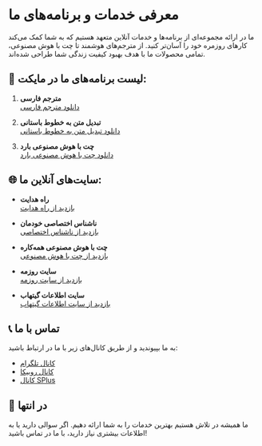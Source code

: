 # معرفی خدمات و برنامه‌های ما  

ما در ارائه مجموعه‌ای از برنامه‌ها و خدمات آنلاین متعهد هستیم که به شما کمک می‌کند کارهای روزمره خود را آسان‌تر کنید. از مترجم‌های هوشمند تا چت با هوش مصنوعی، تمامی محصولات ما با هدف بهبود کیفیت زندگی شما طراحی شده‌اند.  

## 🌟 لیست برنامه‌های ما در مایکت:  

1. **مترجم فارسی**  
   [دانلود مترجم فارسی](https://myket.ir/app/com.w_18248975)  

2. **تبدیل متن به خطوط باستانی**  
   [دانلود تبدیل متن به خطوط باستانی](https://myket.ir/app/com.w_18170834)  

3. **چت با هوش مصنوعی بارد**  
   [دانلود چت با هوش مصنوعی بارد](https://myket.ir/app/com.w_18254252)  

## 🌐 سایت‌های آنلاین ما:  

- **راه هدایت**  
  [بازدید از راه هدایت](https://flask-u0m653.chbk.app)  

- **ناشناس اختصاصی خودمان**  
  [بازدید از ناشناس اختصاصی](https://flask-sh0hv8.chbk.app)  

- **چت با هوش مصنوعی همه‌کاره**  
  [بازدید از چت با هوش مصنوعی](https://huggingface.co/spaces/chatbotamirhossin/chatbot)  

- **سایت روزمه**  
  [بازدید از سایت روزمه](https://static-1nljmg.chbk.app/)  

- **سایت اطلاعات گیتهاب**  
  [بازدید از سایت اطلاعات گیتهاب](https://flask-urofvy.chbk.app/)  

## 📞 تماس با ما  

به ما بپیوندید و از طریق کانال‌های زیر با ما در ارتباط باشید:  

- [کانال تلگرام](https://t.me/pythonsource1384)  
- [کانال روبیکا](https://rubika.ir/Python_Source_1403)  
- [کانال SPlus](https://splus.ir/PythonSource)  

## 📝 در انتها  

ما همیشه در تلاش هستیم بهترین خدمات را به شما ارائه دهیم. اگر سوالی دارید یا به اطلاعات بیشتری نیاز دارید، با ما در تماس باشید!  
